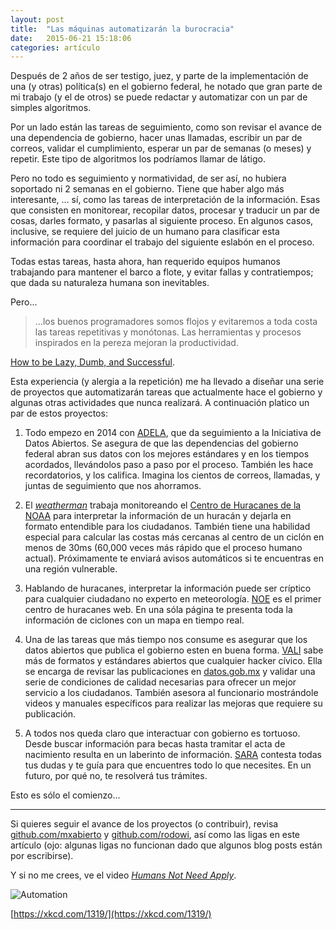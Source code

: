 ```yaml
---
layout: post
title:  "Las máquinas automatizarán la burocracia"
date:   2015-06-21 15:18:06
categories: artículo
---
```

Después de 2 años de ser testigo, juez, y parte de la implementación de una (y otras) política(s) en el gobierno federal, he notado que gran parte de mi trabajo (y el de otros) se puede redactar y automatizar con un par de simples algoritmos.

Por un lado están las tareas de seguimiento, como son revisar el avance de una dependencia de gobierno, hacer unas llamadas, escribir un par de correos, validar el cumplimiento, esperar un par de semanas (o meses) y repetir. Este tipo de algoritmos los podríamos llamar de látigo.

Pero no todo es seguimiento y normatividad, de ser así, no hubiera soportado ni 2 semanas en el gobierno. Tiene que haber algo más interesante, … sí, como las tareas de interpretación de la información. Esas que consisten en monitorear, recopilar datos, procesar y traducir un par de cosas, darles formato, y pasarlas al siguiente proceso. En algunos casos, inclusive, se requiere del juicio de un humano para clasificar esta información para coordinar el trabajo del siguiente eslabón en el proceso.

Todas estas tareas, hasta ahora, han requerido equipos humanos trabajando para mantener el barco a flote, y evitar fallas y contratiempos; que dada su naturaleza humana son inevitables.

Pero...

> ...los buenos programadores somos flojos y evitaremos a toda costa las tareas repetitivas y monótonas. Las herramientas y procesos inspirados en la pereza mejoran la productividad.

[How to be Lazy, Dumb, and Successful](http://blog.codinghorror.com/how-to-be-lazy-dumb-and-successful/).

Esta experiencia (y alergia a la repetición) me ha llevado a diseñar una serie de proyectos que automatizarán tareas que actualmente hace el gobierno y algunas otras actividades que nunca realizará. A continuación platico un par de estos proyectos:

1. Todo empezo en 2014 con [ADELA](#adela), que da seguimiento a la Iniciativa de Datos Abiertos. Se asegura de que las dependencias del gobierno federal abran sus datos con los mejores estándares y en los tiempos acordados, llevándolos paso a paso por el proceso. También les hace recordatorios, y los califica. Imagina los cientos de correos, llamadas, y juntas de seguimiento que nos ahorramos.

2. El [_weatherman_](#weatherman) trabaja monitoreando el [Centro de Huracanes de la NOAA](http://www.nhc.noaa.gov/) para interpretar la información de un huracán y dejarla en formato entendible para los ciudadanos. También tiene una habilidad especial para calcular las costas más cercanas al centro de un ciclón en menos de 30ms (60,000 veces más rápido que el proceso humano actual). Próximamente te enviará avisos automáticos si te encuentras en una región vulnerable.

3. Hablando de huracanes, interpretar la información puede ser críptico para cualquier ciudadano no experto en meteorología. [NOE](#noe) es el primer centro de huracanes web. En una sóla página te presenta toda la información de ciclones con un mapa en tiempo real.

4. Una de las tareas que más tiempo nos consume es asegurar que los datos abiertos que publica el gobierno esten en buena forma. [VALI](#vali) sabe más de formatos y estándares abiertos que cualquier hacker cívico. Ella se encarga de revisar las publicaciones en [datos.gob.mx](http://datos.gob.mx) y validar una serie de condiciones de calidad necesarias para ofrecer un mejor servicio a los ciudadanos. También asesora al funcionario mostrándole videos y manuales específicos para realizar las mejoras que requiere su publicación.

5. A todos nos queda claro que interactuar con gobierno es tortuoso. Desde buscar información para becas hasta tramitar el acta de nacimiento resulta en un laberinto de información. [SARA](#sara) contesta todas tus dudas y te guía para que encuentres todo lo que necesites. En un futuro, por qué no, te resolverá tus trámites.

Esto es sólo el comienzo...

---

Si quieres seguir el avance de los proyectos (o contribuir), revisa [github.com/mxabierto](https://github.com/mxabierto) y [github.com/rodowi](https://github.com/rodowi), así como las ligas en este artículo (ojo: algunas ligas no funcionan dado que algunos blog posts están por escribirse).

Y si no me crees, ve el video [_Humans Not Need Apply_](https://twitter.com/rodowi/status/543449229583060992).

![Automation](https://imgs.xkcd.com/comics/automation.png)

[https://xkcd.com/1319/](https://xkcd.com/1319/)
